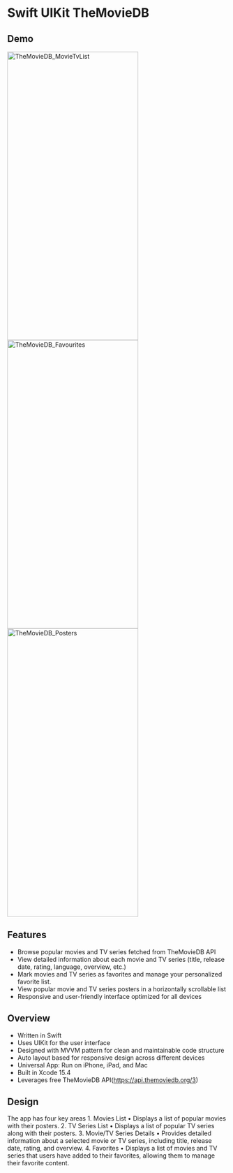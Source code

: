  # Swift UIKit TheMovieDB 
## Demo

<img src="https://github.com/user-attachments/assets/1b20e3d8-c5b0-480a-9e8d-6e6f92ab6252" alt="TheMovieDB_MovieTvList" width="300"  height="660">
<img src="https://github.com/user-attachments/assets/ed83bef6-7f3e-4a05-91a2-5d38a6d954b8" alt="TheMovieDB_Favourites" width="300"  height="660">
<img src="https://github.com/user-attachments/assets/2b532420-cbea-463e-bec0-b25f189d4b01" alt="TheMovieDB_Posters" width="300"  height="660">


## Features

- Browse popular movies and TV series fetched from TheMovieDB API
- View detailed information about each movie and TV series (title, release date, rating, language, overview, etc.)
- Mark movies and TV series as favorites and manage your personalized favorite list.
- View popular movie and TV series posters in a horizontally scrollable list
- Responsive and user-friendly interface optimized for all devices


## Overview

- Written in Swift
- Uses UIKit for the user interface
- Designed with MVVM pattern for clean and maintainable code structure
- Auto layout based for responsive design across different devices
- Universal App: Run on iPhone, iPad, and Mac
- Built in Xcode 15.4
- Leverages free TheMovieDB API(https://api.themoviedb.org/3)

## Design

The app has four key areas
	1.	Movies List
	•	Displays a list of popular movies with their posters.
	2.	TV Series List
	•	Displays a list of popular TV series along with their posters.
	3.	Movie/TV Series Details
	•	Provides detailed information about a selected movie or TV series, including title, release date, rating, and overview.
	4.	Favorites
	•	Displays a list of movies and TV series that users have added to their favorites, allowing them to manage their favorite content.
